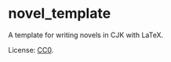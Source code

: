 novel_template
===

A template for writing novels in CJK with LaTeX.

License: [CC0](https://creativecommons.org/share-your-work/public-domain/cc0/).
